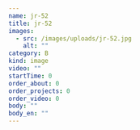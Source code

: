 ```yaml
---
name: jr-52
title: jr-52
images:
  - src: /images/uploads/jr-52.jpg
    alt: ""
category: B
kind: image
video: ""
startTime: 0
order_about: 0
order_projects: 0
order_video: 0
body: ""
body_en: ""
---
```

